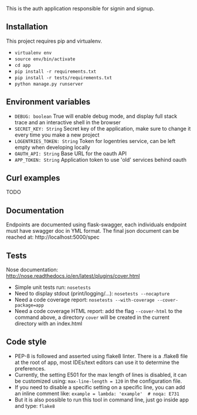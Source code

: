 This is the auth application responsible for signin and signup.

## Installation

This project requires pip and virtualenv.

 * `virtualenv env`
 * `source env/bin/activate`
 * `cd app`
 * `pip install -r requirements.txt`
 * `pip install -r tests/requirements.txt`
 * `python manage.py runserver`

## Environment variables

 * `DEBUG: boolean` True will enable debug mode, and display full stack trace and an interactive shell in the browser
 * `SECRET_KEY: String` Secret key of the application, make sure to change it every time you make a new project
 * `LOGENTRIES_TOKEN: String` Token for logentries service, can be left empty when developing locally
 * `OAUTH_API: String` Base URL for the oauth API
 * `APP_TOKEN: String` Application token to use 'old' services behind oauth

## Curl examples

TODO

## Documentation

Endpoints are documented using flask-swagger, each individuals endpoint must have swagger doc in YML format.
The final json document can be reached at: http://localhost:5000/spec

## Tests

 Nose documentation: http://nose.readthedocs.io/en/latest/plugins/cover.html

 * Simple unit tests run: `nosetests`
 * Need to display stdout (print/logging/...): `nosetests --nocapture`
 * Need a code coverage report: `nosetests --with-coverage --cover-package=app`
 * Need a code coverage HTML report: add the flag `--cover-html` to the command above, a directory `cover` will be created in the current directory with an index.html

## Code style

 * PEP-8 is followed and asserted using flake8 linter. There is a .flake8 file at the root of app, most IDEs/text editors can use it to determine the preferences.
 * Currently, the setting E501 for the max length of lines is disabled, it can be customized using: `max-line-length = 120` in the configuration file.
 * If you need to disable a specific setting on a specific line, you can add an inline comment like: `example = lambda: 'example'  # noqa: E731`
 * But it is also possible to run this tool in command line, just go inside app and type: `flake8`
